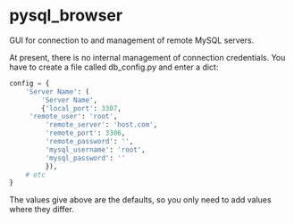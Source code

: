 pysql_browser
=============

GUI for connection to and management of remote MySQL servers.

At present, there is no internal management of connection
credentials. You have to create a file called db_config.py and enter a dict:

```python
config = {
    'Server Name': (
        'Server Name',
        {'local_port': 3307,
	 'remote_user': 'root',
         'remote_server': 'host.com',
         'remote_port': 3306,
         'remote_password': '',
         'mysql_username': 'root',
         'mysql_password': ''
         }),
    # etc
}
```

The values give above are the defaults, so you only need to add values
where they differ.
